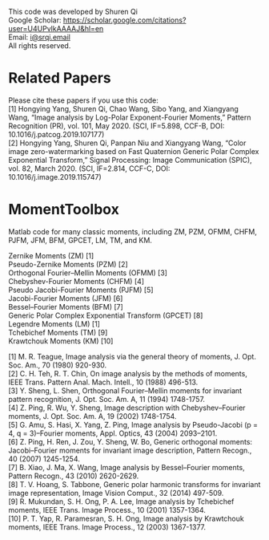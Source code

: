 This code was developed by Shuren Qi  
Google Scholar: https://scholar.google.com/citations?user=U4UPvlkAAAAJ&hl=en  
Email: i@srqi.email  
All rights reserved.  

# Related Papers  
Please cite these papers if you use this code:  
[1]	Hongying Yang, Shuren Qi, Chao Wang, Sibo Yang, and Xiangyang Wang, “Image analysis by Log-Polar Exponent-Fourier Moments,” Pattern Recognition (PR), vol. 101, May 2020. (SCI, IF=5.898, CCF-B, DOI: 10.1016/j.patcog.2019.107177)  
[2]	Hongying Yang, Shuren Qi, Panpan Niu and Xiangyang Wang, “Color image zero-watermarking based on Fast Quaternion Generic Polar Complex Exponential Transform,” Signal Processing: Image Communication (SPIC), vol. 82, March 2020. (SCI, IF=2.814, CCF-C, DOI: 10.1016/j.image.2019.115747)  

  
# MomentToolbox
Matlab code for many classic moments, including ZM, PZM, OFMM, CHFM, PJFM, JFM, BFM, GPCET, LM, TM, and KM.  
  
Zernike Moments (ZM) [1]  
Pseudo-Zernike Moments (PZM) [2]  
Orthogonal Fourier–Mellin Moments (OFMM) [3]  
Chebyshev-Fourier Moments (CHFM) [4]  
Pseudo Jacobi-Fourier Moments (PJFM) [5]  
Jacobi-Fourier Moments (JFM) [6]  
Bessel–Fourier Moments (BFM) [7]  
Generic Polar Complex Exponential Transform (GPCET) [8]  
Legendre Moments (LM) [1]  
Tchebichef Moments (TM) [9]  
Krawtchouk Moments (KM) [10]  
   
[1]	M. R. Teague, Image analysis via the general theory of moments, J. Opt. Soc. Am., 70 (1980) 920-930.  
[2]	C. H. Teh, R. T. Chin, On image analysis by the methods of moments, IEEE Trans. Pattern Anal. Mach. Intell., 10 (1988) 496-513.  
[3]	Y. Sheng, L. Shen, Orthogonal Fourier–Mellin moments for invariant pattern recognition, J. Opt. Soc. Am. A, 11 (1994) 1748-1757.  
[4]	Z. Ping, R. Wu, Y. Sheng, Image description with Chebyshev–Fourier moments, J. Opt. Soc. Am. A, 19 (2002) 1748-1754.  
[5] G. Amu, S. Hasi, X. Yang, Z. Ping, Image analysis by Pseudo-Jacobi (p = 4, q = 3)–Fourier moments, Appl. Optics, 43 (2004) 2093–2101.  
[6]	Z. Ping, H. Ren, J. Zou, Y. Sheng, W. Bo, Generic orthogonal moments: Jacobi–Fourier moments for invariant image description, Pattern Recogn., 40 (2007) 1245-1254.  
[7]	B. Xiao, J. Ma, X. Wang, Image analysis by Bessel–Fourier moments, Pattern Recogn., 43 (2010) 2620-2629.  
[8]	T. V. Hoang, S. Tabbone, Generic polar harmonic transforms for invariant image representation, Image Vision Comput., 32 (2014) 497-509.  
[9]	R. Mukundan, S. H. Ong, P. A. Lee, Image analysis by Tchebichef moments, IEEE Trans. Image Process., 10 (2001) 1357-1364.   
[10]	P. T. Yap, R. Paramesran, S. H. Ong, Image analysis by Krawtchouk moments, IEEE Trans. Image Process., 12 (2003) 1367-1377.  
